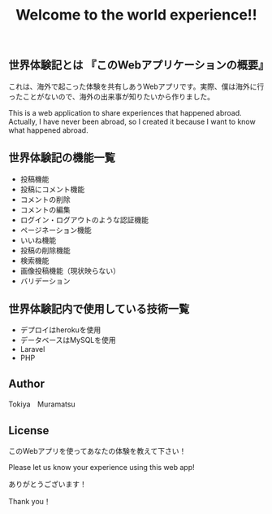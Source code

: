 <h1 align="center">Welcome to the world experience!!</h1>
&nbsp;

## 世界体験記とは 『このWebアプリケーションの概要』
これは、海外で起こった体験を共有しあうWebアプリです。実際、僕は海外に行ったことがないので、海外の出来事が知りたいから作りました。

This is a web application to share experiences that happened abroad. Actually, I have never been abroad, so I created it because I want to know what happened abroad.

## 世界体験記の機能一覧
- 投稿機能
- 投稿にコメント機能
- コメントの削除
- コメントの編集
- ログイン・ログアウトのような認証機能
- ページネーション機能
- いいね機能
- 投稿の削除機能
- 検索機能
- 画像投稿機能（現状映らない）
- バリデーション

## 世界体験記内で使用している技術一覧
- デプロイはherokuを使用
- データベースはMySQLを使用
- Laravel
- PHP

## Author
Tokiya　Muramatsu

## License
このWebアプリを使ってあなたの体験を教えて下さい！

Please let us know your experience using this web app!

ありがとうございます！

Thank you！
  

